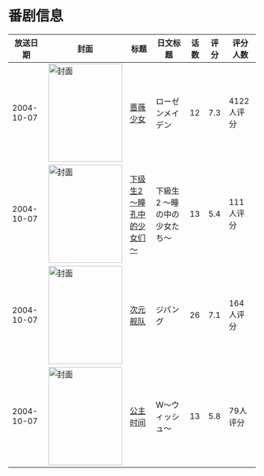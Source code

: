 # 番剧信息

|放送日期|封面|标题|日文标题|话数|评分|评分人数|
|---|---|---|---|---|---|---|
|2004-10-07|<img src="//lain.bgm.tv/pic/cover/c/82/b8/1025_vMYDV.jpg" alt="封面" style="width:150px;height:200px;object-fit:cover;">|[蔷薇少女](https://bangumi.tv/subject/1025)|ローゼンメイデン|12|7.3|4122人评分|
|2004-10-07|<img src="//lain.bgm.tv/pic/cover/c/df/dd/16340_IQql7.jpg" alt="封面" style="width:150px;height:200px;object-fit:cover;">|[下级生2 ～瞳孔中的少女们～](https://bangumi.tv/subject/16340)|下級生2 ～瞳の中の少女たち～|13|5.4|111人评分|
|2004-10-07|<img src="//lain.bgm.tv/pic/cover/c/9b/cd/19390_n4xAj.jpg" alt="封面" style="width:150px;height:200px;object-fit:cover;">|[次元舰队](https://bangumi.tv/subject/19390)|ジパング|26|7.1|164人评分|
|2004-10-07|<img src="//lain.bgm.tv/pic/cover/c/4f/01/31034_zppxp.jpg" alt="封面" style="width:150px;height:200px;object-fit:cover;">|[公主时间](https://bangumi.tv/subject/31034)|W〜ウィッシュ〜|13|5.8|79人评分|
